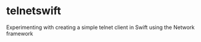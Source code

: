 # telnetswift
Experimenting with creating a simple telnet client in Swift using the Network framework

